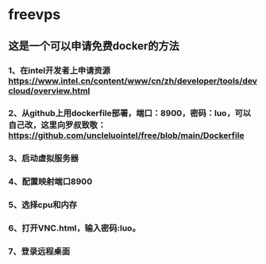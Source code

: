 # freevps
## 这是一个可以申请免费docker的方法
### 1、在intel开发者上申请资源 https://www.intel.cn/content/www/cn/zh/developer/tools/devcloud/overview.html
### 2、从github上用dockerfile部署，端口：8900，密码：luo，可以自己改，这里向罗叔致敬：https://github.com/uncleluointel/free/blob/main/Dockerfile
### 3、启动虚拟服务器
### 4、配置映射端口8900
### 5、选择cpu和内存
### 6、打开VNC.html，输入密码:luo。
### 7、登录远程桌面
